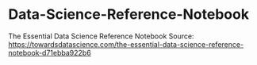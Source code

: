 # Data-Science-Reference-Notebook
The Essential Data Science Reference Notebook
Source: https://towardsdatascience.com/the-essential-data-science-reference-notebook-d71ebba922b6
